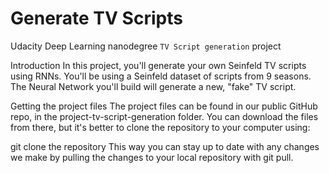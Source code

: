 # Generate TV Scripts
Udacity Deep Learning nanodegree `TV Script generation` project 

Introduction
In this project, you'll generate your own Seinfeld TV scripts using RNNs. You'll be using a Seinfeld dataset of scripts from 9 seasons. The Neural Network you'll build will generate a new, "fake" TV script.

Getting the project files
The project files can be found in our public GitHub repo, in the project-tv-script-generation folder. You can download the files from there, but it's better to clone the repository to your computer using:

git clone the repository
This way you can stay up to date with any changes we make by pulling the changes to your local repository with git pull.
